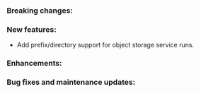 ### Breaking changes:

### New features:

-   Add prefix/directory support for object storage service runs.

### Enhancements:

### Bug fixes and maintenance updates:
